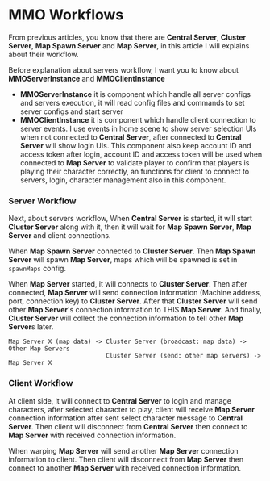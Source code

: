 # MMO Workflows

From previous articles, you know that there are **Central Server**, **Cluster Server**, **Map Spawn Server** and **Map Server**, in this article I will explains about their workflow.

Before explanation about servers workflow, I want you to know about **MMOServerInstance** and **MMOClientInstance**

* **MMOServerInstance** it is component which handle all server configs and servers execution, it will read config files and commands to set server configs and start server
* **MMOClientInstance** it is component which handle client connection to server events. I use events in home scene to show server selection UIs when not connected to **Central Server**, after connected to **Central Server** will show login UIs. This component also keep account ID and access token after login, account ID and access token will be used when connected to **Map Server** to validate player to confirm that players is playing their character correctly, an functions for client to connect to servers, login, character management also in this component.

### Server Workflow

Next, about servers workflow, When **Central Server** is started, it will start **Cluster Server** along with it, then it will wait for **Map Spawn Server**, **Map Server** and client connections.

When **Map Spawn Server** connected to **Cluster Server**. Then **Map Spawn Server** will spawn **Map Server**, maps which will be spawned is set in `spawnMaps` config.

When **Map Server** started, it will connects to **Cluster Server**. Then after connected, **Map Server** will send connection information (Machine address, port, connection key) to **Cluster Server**. After that **Cluster Server** will send other **Map Server**'s connection information to THIS **Map Server**. And finally, **Cluster Server** will collect the connection information to tell other **Map Server**s later.

```
Map Server X (map data) -> Cluster Server (broadcast: map data) -> Other Map Servers
                           Cluster Server (send: other map servers) -> Map Server X
```

### Client Workflow

At client side, it will connect to **Central Server** to login and manage characters, after selected character to play, client will receive **Map Server** connection information after sent select character message to **Central Server**. Then client will disconnect from **Central Server** then connect to **Map Server** with received connection information.

When warping **Map Server** will send another **Map Server** connection information to client. Then client will disconnect from **Map Server** then connect to another **Map Server** with received connection information.  
 